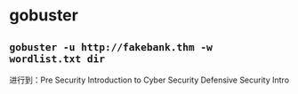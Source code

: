 # gobuster
## `gobuster -u http://fakebank.thm -w wordlist.txt dir`

进行到：Pre Security
Introduction to Cyber Security
Defensive Security Intro